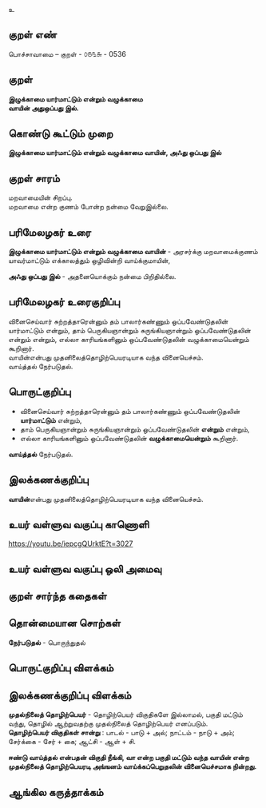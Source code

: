 உ

## குறள் எண் 

பொச்சாவாமை  – குறள் - ௦௫௩௬ - 0536  

## குறள் 

**இழுக்காமை யார்மாட்டும் என்றும் வழுக்காமை  
வாயின் அதுஒப்பது இல்.**

## கொண்டு கூட்டும் முறை

**இழுக்காமை யார்மாட்டும் என்றும் வழுக்காமை வாயின், அஃது ஒப்பது இல்**

## குறள் சாரம் 

மறவாமையின் சிறப்பு.  
மறவாமை என்ற குணம் போன்ற நன்மை வேறுஇல்லை.  

## பரிமேலழகர் உரை

**இழுக்காமை யார்மாட்டும் என்றும் வழுக்காமை வாயின்** - அரசர்க்கு மறவாமைக்குணம் யாவர்மாட்டும் எக்காலத்தும் ஒழிவின்றி வாய்க்குமாயின்,  

**அஃது ஒப்பது இல்** - அதனையொக்கும் நன்மை பிறிதில்லை. 

## பரிமேலழகர் உரைகுறிப்பு   

வினைசெய்வார் சுற்றத்தாரென்னும் தம் பாலார்கண்ணும் ஒப்பவேண்டுதலின் யார்மாட்டும் என்றும், தாம் பெருகியஞான்றும் சுருங்கியஞான்றும் ஒப்பவேண்டுதலின் என்றும்  என்றும், எல்லா காரியங்களினும் ஒப்பவேண்டுதலின்  வழுக்காமையென்றும்  கூறினார்.  
வாயின்என்பது முதனிலைத்தொழிற்பெயரடியாக வந்த வினையெச்சம்.  
வாய்த்தல் நேர்படுதல்.    

## பொருட்குறிப்பு 

* வினைசெய்வார் சுற்றத்தாரென்னும் தம் பாலார்கண்ணும் ஒப்பவேண்டுதலின் **யார்மாட்டும்** என்றும்,  
* தாம் பெருகியஞான்றும் சுருங்கியஞான்றும் ஒப்பவேண்டுதலின் **என்றும்** என்றும்,  
* எல்லா காரியங்களினும் ஒப்பவேண்டுதலின்  **வழுக்காமையென்றும்**  கூறினார்.  

**வாய்த்தல்** நேர்படுதல்.     

## இலக்கணக்குறிப்பு  

**வாயின்**என்பது முதனிலைத்தொழிற்பெயரடியாக வந்த வினையெச்சம்.  

## உயர் வள்ளுவ வகுப்பு காணொளி

https://youtu.be/iepcgQUrktE?t=3027

## உயர் வள்ளுவ வகுப்பு ஒலி அமைவு 

 
## குறள் சார்ந்த கதைகள் 


## தொன்மையான சொற்கள்

**நேர்படுதல்** - பொருந்துதல்   

## பொருட்குறிப்பு விளக்கம்


## இலக்கணக்குறிப்பு விளக்கம்

**முதல்நிலைத் தொழிற்பெயர்** - தொழிற்பெயர் விகுதிகளே இல்லாமல், பகுதி மட்டும் வந்து, தொழில் ஆற்றுவதற்கு முதல்நிலைத் தொழிற்பெயர் எனப்படும்.   
**தொழிற்பெயர் விகுதிகள் சான்று** :  பாடல் - பாடு + அல்;  நாட்டம் - நாடு + அம்;  சேர்க்கை - சேர் + கை;  ஆட்சி - ஆள் + சி.   

**ஈண்டு வாய்த்தல் என்பதன் விகுதி நீங்கி, வா என்ற பகுதி மட்டும் வந்த வாயின் என்ற முதல்நிலைத் தொழிற்பெயரடி அங்ஙனம் வாய்க்கப்பெறுதலின் வினையெச்சமாக நின்றது.**  

## ஆங்கில கருத்தாக்கம் 



